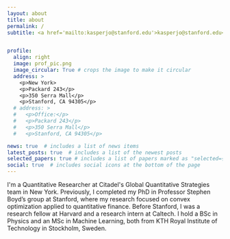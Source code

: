 ```yaml
---
layout: about
title: about
permalink: /
subtitle: <a href='mailto:kasperjo@stanford.edu'>kasperjo@stanford.edu</a>


profile:
  align: right
  image: prof_pic.png
  image_circular: True # crops the image to make it circular
  address: >
    <p>New York>
    <p>Packard 243</p>
    <p>350 Serra Mall</p>
    <p>Stanford, CA 94305</p>
  # address: >
  #   <p>Office:</p>
  #   <p>Packard 243</p>
  #   <p>350 Serra Mall</p>
  #   <p>Stanford, CA 94305</p>

news: true  # includes a list of news items
latest_posts: true  # includes a list of the newest posts
selected_papers: true # includes a list of papers marked as "selected={true}"
social: true  # includes social icons at the bottom of the page
---
```


I'm a Quantitative Researcher at Citadel's Global Quantitative Strategies team in New York.
Previously, I completed my PhD in Professor Stephen Boyd’s group at Stanford, where my research focused on convex optimization applied to quantitative finance. Before Stanford, I was a research fellow at Harvard and a research intern at Caltech. I hold a BSc in Physics and an MSc in Machine Learning, both from KTH Royal Institute of Technology in Stockholm, Sweden.
